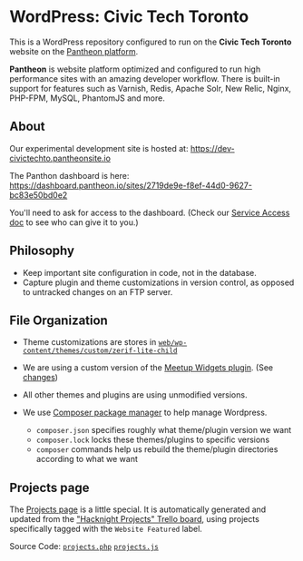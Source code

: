 # WordPress: Civic Tech Toronto

This is a WordPress repository configured to run on the **Civic Tech
Toronto** website on the [Pantheon platform](https://pantheon.io).

**Pantheon** is website platform optimized and configured to run high performance sites with an amazing developer workflow. There is built-in support for features such as Varnish, Redis, Apache Solr, New Relic, Nginx, PHP-FPM, MySQL, PhantomJS and more. 

## About

Our experimental development site is hosted at:
https://dev-civictechto.pantheonsite.io

The Panthon dashboard is here:
https://dashboard.pantheon.io/sites/2719de9e-f8ef-44d0-9627-bc83e50bd0e2

You'll need to ask for access to the dashboard. (Check our [Service
Access doc][service-access] to see who can give it to you.)

   [service-access]: https://hackmd.io/s/SJcySi2db#services

## Philosophy

- Keep important site configuration in code, not in the database.
- Capture plugin and theme customizations in version control, as opposed
  to untracked changes on an FTP server.

## File Organization

- Theme customizations are stores in
  [`web/wp-content/themes/custom/zerif-lite-child`][child-theme]
- We are using a custom version of the [Meetup Widgets
  plugin][meetup-widget]. (See [changes][meetup-plugin-changes])
- All other themes and plugins are using unmodified versions.
- We use [Composer package manager][about-composer] to help manage Wordpress.
  - `composer.json` specifies roughly what theme/plugin version we want
  - `composer.lock` locks these themes/plugins to specific versions
  - `composer` commands help us rebuild the theme/plugin directories
    according to what we want

   [child-theme]: web/wp-content/themes/custom/zerif-lite-child
   [meetup-widget]: https://wordpress.org/plugins/meetup-widgets/
   [meetup-plugin-changes]: https://github.com/ryelle/Meetup-Widgets/compare/master...patcon:civictechto
   [about-composer]: https://roots.io/using-composer-with-wordpress/

## Projects page

The [Projects page][projects-page] is a little special. It is
automatically generated and updated from the ["Hacknight Projects"
Trello board][projects-board], using projects specifically tagged with
the `Website Featured` label.

Source Code: [`projects.php`][projects-php] [`projects.js`][projects-js]

   [projects-page]: http://dev-civictechto.pantheonsite.io/projects/
   [projects-board]: https://trello.com/b/EVvNEGK5/hacknight-projects
   [projects-php]: web/wp-content/themes/custom/zerif-lite-child/projects.php
   [projects-js]: web/wp-content/themes/custom/zerif-lite-child/js/projects.js

